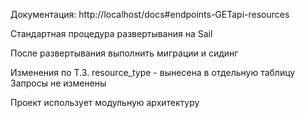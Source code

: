 Документация: http://localhost/docs#endpoints-GETapi-resources

Стандартная процедура развертывания на Sail 

После развертывания выполнить миграции и сидинг

Изменения по Т.З.
resource_type - вынесена в отдельную таблицу Запросы не изменены

Проект использует модульную архитектуру